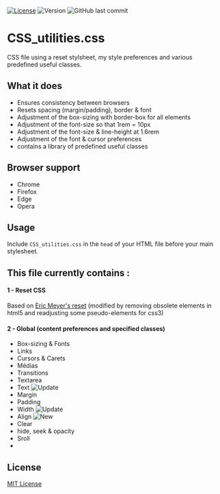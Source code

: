 [![License](https://img.shields.io/badge/License-MIT-blueviolet.svg)](https://github.com/StephaneJDeschamps/CSS_utilities.css/blob/master/LICENSE)
<img alt="Version" src="https://img.shields.io/badge/Version-v2.1.3-9cf.svg">
<img alt="GitHub last commit" src="https://img.shields.io/github/last-commit/StephaneJDeschamps/CSS_utilities.css.svg?logo=git&logoColor=green">

# CSS_utilities.css
CSS file using a reset stylsheet, my style preferences and various predefined useful classes.

## What it does
 - Ensures consistency between browsers
 - Resets spacing (margin/padding), border & font
 - Adjustment of the box-sizing with border-box for all elements
 - Adjustment of the font-size so that 1rem = 10px
 - Adjustment of the font-size & line-height at 1.6rem
 - Adjustment of the font & cursor preferences
 - contains a library of predefined useful classes

## Browser support
 - Chrome
 - Firefox
 - Edge
 - Opera

## Usage
 <p>Include <code>CSS_utilities.css</code> in the <code>head</code> of your HTML file before your main stylesheet.</p>

## This file currently contains :
#### 1 - Reset CSS
 Based on <a href="https://meyerweb.com/eric/tools/css/reset/">Eric Meyer's reset</a>
 (modified by removing obsolete elements in html5 and readjusting some pseudo-elements for css3)

#### 2 - Global (content preferences and specified classes)
 - Box-sizing & Fonts
 - Links
 - Cursors & Carets
 - Médias
 - Transitions
 - Textarea
 - Text <img alt="Update" src="https://img.shields.io/badge/UPDATE-add%20class-orange.svg">
 - Margin 
 - Padding 
 - Width <img alt="Update" src="https://img.shields.io/badge/UPDATE-add%20class-orange.svg">
 - Align <img alt="New" src="https://img.shields.io/badge/NEW-add%20class-red.svg">
 - Clear
 - hide, seek & opacity
 - Sroll
 - 

## License
[MIT License](https://github.com/StephaneJDeschamps/CSS_utilities/blob/master/LICENSE.txt)

